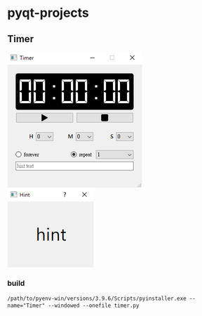 # pyqt-projects

## Timer

![Timer](/property/timer.png) 
![Hint for Timer](/property/timer_hint.png) 

### build
    /path/to/pyenv-win/versions/3.9.6/Scripts/pyinstaller.exe --name="Timer" --windowed --onefile timer.py



